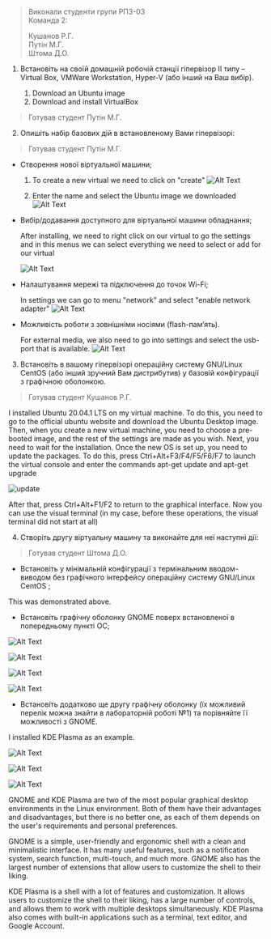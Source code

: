 >Виконали студенти групи РПЗ-03  
>Команда 2:
>
>Кушанов Р.Г.  
>Путін М.Г.  
>Штома Д.О.

1. Встановіть на своїй домашній робочій станції гіпервізор ІІ типу – Virtual Box, VMWare Workstation, Hyper-V (або інший на Ваш вибір).

    1) Download an Ubuntu image
    2) Download and install VirtualBox
    
>Готував студент Путін М.Г.


2. Опишіть набір базових дій в встановленому Вами гіпервізорі:

>Готував студент Путін М.Г.

- Створення нової віртуальної машини;

  1) To create a new virtual we need to click on "create"
  ![Alt Text](./screenshots/img_1.png?raw=true "Optional Title")
  
  2) Enter the name and select the Ubuntu image we downloaded
  ![Alt Text](./screenshots/img_2.png?raw=true "Optional Title")

- Вибір/додавання доступного для віртуальної машини обладнання;

  After installing, we need to right click on our virtual to go the settings and in this menus we can select everything we need to select or add for our virtual
  
  ![Alt Text](./screenshots/img_3.png?raw=true "Optional Title")
  
- Налаштування мережі та підключення до точок Wi-Fi;

  In settings we can go to menu "network" and select "enable network adapter"
  ![Alt Text](./screenshots/img_4.png?raw=true "Optional Title")

- Можливість роботи з зовнішніми носіями (flash-пам’ять).

  For external media, we also need to go into settings and select the usb-port that is available.
  ![Alt Text](./screenshots/img_5.png?raw=true "Optional Title")


3. Встановіть в вашому гіпервізорі операційну систему GNU/Linux CentOS (або інший зручний Вам дистрибутив) у базовій конфігурації з графічною оболонкою.

>Готував студент Кушанов Р.Г.

I installed Ubuntu 20.04.1 LTS on my virtual machine. To do this, you need to go to the official ubuntu website and download the Ubuntu Desktop image. Then, when you create a new virtual machine, you need to choose a pre-booted image, and the rest of the settings are made as you wish. Next, you need to wait for the installation. Once the new OS is set up, you need to update the packages. To do this, press Ctrl+Alt+F3/F4/F5/F6/F7 to launch the virtual console and enter the commands apt-get update and apt-get upgrade

![update](https://i.imgur.com/RZz73Az.png)

After that, press Ctrl+Alt+F1/F2 to return to the graphical interface. Now you can use the visual terminal (in my case, before these operations, the visual terminal did not start at all)

4. Створіть другу віртуальну машину та виконайте для неї наступні дії:

>Готував студент Штома Д.О.

- Встановіть у мінімальній конфігурації з термінальним вводом-виводом без графічного інтерфейсу операційну систему GNU/Linux CentOS ;

This was demonstrated above.

- Встановіть графічну оболонку GNOME поверх встановленої в попередньому пункті ОС;

 ![Alt Text](./img/img_1.jpg?raw=true "Optional Title")
 
 ![Alt Text](./img/img_2.jpg?raw=true "Optional Title")
 
 ![Alt Text](./img/img_3.jpg?raw=true "Optional Title")
 
 ![Alt Text](./img/img_4.jpg?raw=true "Optional Title")
 
- Встановіть додатково ще другу графічну оболонку (їх можливий перелік можна знайти в лабораторній роботі №1) та порівняйте її можливості з GNOME. 

I installed KDE Plasma as an example.

 ![Alt Text](./img/img_5.jpg?raw=true "Optional Title")
 
 ![Alt Text](./img/img_6.jpg?raw=true "Optional Title")
 
 ![Alt Text](./img/img_7.jpg?raw=true "Optional Title")
 
 GNOME and KDE Plasma are two of the most popular graphical desktop environments in the Linux environment. Both of them have their advantages and disadvantages, but there is no better one, as each of them depends on the user's requirements and personal preferences.

 GNOME is a simple, user-friendly and ergonomic shell with a clean and minimalistic interface. It has many useful features, such as a notification system, search function, multi-touch, and much more. GNOME also has the largest number of extensions that allow users to customize the shell to their liking.

 KDE Plasma is a shell with a lot of features and customization. It allows users to customize the shell to their liking, has a large number of controls, and allows them to work with multiple desktops simultaneously. KDE Plasma also comes with built-in applications such as a terminal, text editor, and Google Account.

